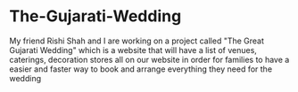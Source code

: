 # The-Gujarati-Wedding
My friend Rishi Shah and I are working on a project called "The Great Gujarati Wedding" which is a website that will have a list of venues, caterings, decoration stores all on our website in order for families to have a easier and faster way to book and arrange everything they need for the wedding
